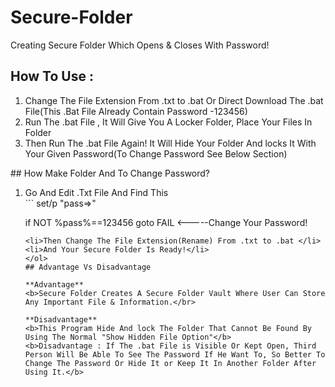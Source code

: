 # Secure-Folder
Creating Secure Folder Which Opens &amp; Closes With Password!

## How To Use : 
<ol>
  <li>Change The File Extension From .txt to .bat Or Direct Download The .bat File(This .Bat File Already Contain Password -123456)</li>
  <li>Run The .bat File , It Will Give You A Locker Folder, Place Your Files In Folder</li>
  <li>Then Run The .bat File Again! It Will Hide Your Folder And locks It With Your Given Password(To Change Password See Below Section)</li>
  </ol>
## How Make Folder And To Change Password?
<ol>
  <li>Go And Edit .Txt File And Find This</li>
```
set/p "pass=>"    

if NOT %pass%==123456 goto FAIL <-----Change Your Password!

```
<li>Then Change The File Extension(Rename) From .txt to .bat </li>
<li>And Your Secure Folder Is Ready!</li>
</ol>
## Advantage Vs Disadvantage

**Advantage**
<b>Secure Folder Creates A Secure Folder Vault Where User Can Store Any Important File & Information.</br>

**Disadvantage**
<b>This Program Hide And lock The Folder That Cannot Be Found By Using The Normal "Show Hidden File Option"</b>
<b>Disadvantage : If The .bat File is Visible Or Kept Open, Third Person Will Be Able To See The Password If He Want To, So Better To Change The Password Or Hide It or Keep It In Another Folder After Using It.</b>
